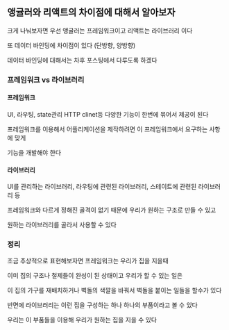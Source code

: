 ## 앵귤러와 리액트의 차이점에 대해서 알아보자

크게 나눠보자면 우선 앵귤러는 프레임워크이고 리액트는 라이브러리 이다

또 데이터 바인딩에 차이점이 있다 (단방향, 양방향) 

데이터 바인딩에 대해서는 차후 포스팅에서 다루도록 하겠다

### 프레임워크 vs 라이브러리

#### 프레임워크 
UI, 라우팅, state관리 HTTP clinet등 다양한 기능이 한번에 묶어서 제공이 된다

프레임워크를 이용해서 어플리케이션을 제작하려면 이 프레임워크에서 요구하는 사항에 맞게

기능을 개발해야 한다

#### 라이브러리

UI를 관리하는 라이브러리, 라우팅에 관련된 라이브러리, 스테이트에 관련된 라이브러리 등

프레임워크와 다르게 정해진 골격이 없기 때문에 우리가 원하는 구조로 만들 수 있고

원하는 라이브러리를 골라서 사용할 수 있다

### 정리
조금 추상적으로 표현해보자면 프레임워크는 우리가 집을 지을때 

이미 집의 구조나 철제들이 완성이 된 상태이고 우리가 할 수 있는 일은

이 집의 가구를 재배치하거나 벽돌의 색깔을 바꿔서 벽돌을 붙이는 일들을 할수가 있다

반면에 라이브러리는 이런 집을 구성하는 하나 하나의 부품이라고 볼 수 있다

우리는 이 부품들을 이용해 우리가 원하는 집을 지을 수 있다